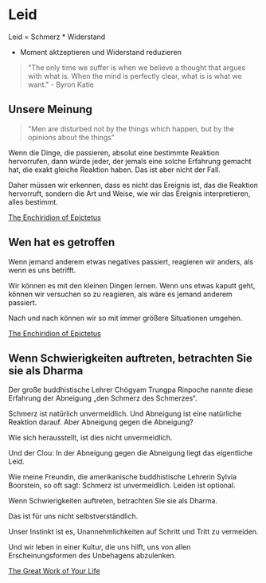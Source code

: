 # Leid

Leid = Schmerz * Widerstand

- Moment aktzeptieren und Widerstand reduzieren

> "The only time we suffer is when we believe a thought that argues with what is. When the mind is perfectly clear, what is is what we want." - Byron Katie

## Unsere Meinung

> "Men are disturbed not by the things which happen, but by the opinions about the things"

Wenn die Dinge, die passieren, absolut eine bestimmte Reaktion hervorrufen, dann würde jeder, der jemals eine solche Erfahrung gemacht hat, die exakt gleiche Reaktion haben. Das ist aber nicht der Fall.

Daher müssen wir erkennen, dass es nicht das Ereignis ist, das die Reaktion hervorruft, sondern die Art und Weise, wie wir das Ereignis interpretieren, alles bestimmt.

[The Enchiridion of Epictetus](https://www.goodreads.com/book/show/16255653-the-enchiridion-of-epictetus)

## Wen hat es getroffen

Wenn jemand anderem etwas negatives passiert, reagieren wir anders, als wenn es uns betrifft.

Wir können es mit den kleinen Dingen lernen. Wenn uns etwas kaputt geht, können wir versuchen so zu reagieren, als wäre es jemand anderem passiert.

Nach und nach können wir so mit immer größere Situationen umgehen.

[The Enchiridion of Epictetus](https://www.goodreads.com/book/show/16255653-the-enchiridion-of-epictetus)

## Wenn Schwierigkeiten auftreten, betrachten Sie sie als Dharma

Der große buddhistische Lehrer Chögyam Trungpa Rinpoche nannte diese Erfahrung der Abneigung „den Schmerz des Schmerzes“. 

Schmerz ist natürlich unvermeidlich. Und Abneigung ist eine natürliche Reaktion darauf. Aber Abneigung gegen die Abneigung? 

Wie sich herausstellt, ist dies nicht unvermeidlich. 

Und der Clou: In der Abneigung gegen die Abneigung liegt das eigentliche Leid. 

Wie meine Freundin, die amerikanische buddhistische Lehrerin Sylvia Boorstein, so oft sagt: Schmerz ist unvermeidlich. Leiden ist optional.

Wenn Schwierigkeiten auftreten, betrachten Sie sie als Dharma. 

Das ist für uns nicht selbstverständlich. 

Unser Instinkt ist es, Unannehmlichkeiten auf Schritt und Tritt zu vermeiden. 

Und wir leben in einer Kultur, die uns hilft, uns von allen Erscheinungsformen des Unbehagens abzulenken.

[The Great Work of Your Life](https://www.goodreads.com/book/show/13573312-the-great-work-of-your-life)